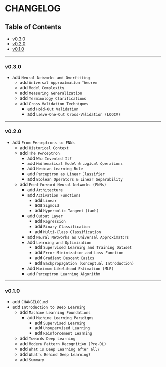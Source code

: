 <h1>CHANGELOG</h1>

<h2>Table of Contents</h2>

- [v0.3.0](#v030)
- [v0.2.0](#v020)
- [v0.1.0](#v010)

--------------------

### v0.3.0

- add `Neural Networks and Overfitting`
  - add `Universal Approximation Theorem`
  - add `Model Complexity`
  - add `Measuring Generalization`
  - add `Terminology Clarifications`
  - add `Cross-Validation Techniques`
    - add `Hold-Out Validation`
    - add `Leave-One-Out Cross-Validation (LOOCV)`

--------------------

### v0.2.0

- add `From Perceptrons to FNNs`
  - add `Historical Context`
  - add `The Perceptron`
    - add `Who Invented It?`
    - add `Mathematical Model & Logical Operations`
    - add `Hebbian Learning Rule`
    - add `Perceptron as Linear Classifier`
    - add `Boolean Operators & Linear Separability`
  - add `Feed-Forward Neural Networks (FNNs)`
    - add `Architecture`
    - add `Activation Functions`
      - add `Linear`
      - add `Sigmoid`
      - add `Hyperbolic Tangent (tanh)`
    - add `Output Layer`
      - add `Regression`
      - add `Binary Classification`
      - add `Multi-Class Classification`
    - add `Neural Networks as Universal Approximators`
    - add `Learning and Optimization`
      - add `Supervised Learning and Training Dataset`
      - add `Error Minimization and Loss Function`
      - add `Gradient Descent Basics`
      - add `Backpropagation (Conceptual Introduction)`
    - add `Maximum Likelihood Estimation (MLE)`
    - add `Perceptron Learning Algorithm`

--------------------

### v0.1.0

- add `CHANGELOG.md`
- add `Introduction to Deep Learning`
  - add `Machine Learning Foundations`
    - add `Machine Learning Paradigms`
      - add `Supervised Learning`
      - add `Unsupervised Learning`
      - add `Reinforcement Learning`
  - add `Towards Deep Learning`
  - add `Modern Pattern Recognition (Pre-DL)`
  - add `What is Deep Learning after all?`
  - add `What's Behind Deep Learning?`
  - add `Summary`